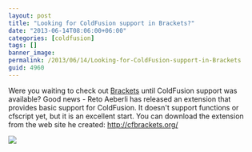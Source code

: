 ```yaml
---
layout: post
title: "Looking for ColdFusion support in Brackets?"
date: "2013-06-14T08:06:00+06:00"
categories: [coldfusion]
tags: []
banner_image: 
permalink: /2013/06/14/Looking-for-ColdFusion-support-in-Brackets
guid: 4960
---
```


Were you waiting to check out <a href="http://brackets.io">Brackets</a> until ColdFusion support was available? Good news - Reto Aeberli has released an extension that provides basic support for ColdFusion. It doesn't support functions or cfscript yet, but it is an excellent start. You can download the extension from the web site he created: <a href="http://cfbrackets.org/">http://cfbrackets.org/</a>

<img src="https://static.raymondcamden.com/images/screenshot87.png" />